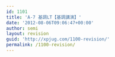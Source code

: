 ```yaml
---
id: 1101
title: 'A-7 基調LT【基調講演】'
date: '2012-08-06T09:06:47+00:00'
author: semi
layout: revision
guid: 'http://xpjug.com/1100-revision/'
permalink: /1100-revision/
---
```


